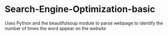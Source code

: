 # Search-Engine-Optimization-basic
Uses Python and the beautifulsoup module to parse webpage to identify the number of times the word appear on the website
